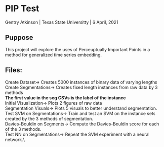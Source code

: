 # PIP Test

Gentry Atkinson | Texas State Universitty | 6 April, 2021

## Puppose

This project will explore the uses of Perceuptually Important Points in a
method for generalized time series embedding.

## Files:
  Create Dataset-> Creates 5000 instances of binary data of varying lengths\
  Create Segmentations-> Creates fixed length instances from raw data by 3 methods\
    **The first value in the seg CSVs is the label of the instance**\
  Initial Visualization-> Plots 2 figures of raw data\
  Segmentation Visuals-> Plots 5 visuals to better understand segmentation.
  Test SVM on Segmentations-> Train and test an SVM on the instance sets created
    by the 3 methods of segmentation.\
  Davies-Bouldin on Segments-> Compute the Davies-Bouldin score for each of the
    3 methods.\
  Test NN on Segmentations-> Repeat the SVM experiment with a neural network.\
